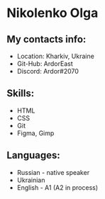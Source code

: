 # Nikolenko Olga

## My contacts info: 

* Location: Kharkiv, Ukraine
* Git-Hub: ArdorEast
* Discord: Ardor#2070
  
## Skills:

* HTML
* CSS
* Git
* Figma, Gimp

## Languages: 

* Russian - native speaker 
* Ukrainian 
* English - A1 (A2 in process)



